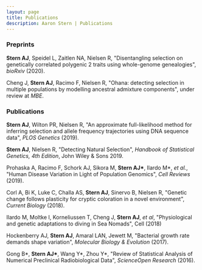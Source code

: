 ```yaml
---
layout: page
title: Publications 
description: Aaron Stern | Publications 
---
```


### Preprints

<b>Stern AJ</b>, Speidel L, Zaitlen NA, Nielsen R, "Disentangling selection on genetically correlated polygenic
2 traits using whole-genome genealogies", *bioRxiv* (2020).

Cheng J, <b>Stern AJ</b>, Racimo F, Nielsen R, "Ohana: detecting selection in multiple populations by
modelling ancestral admixture components", under review at *MBE*.

### Publications

<b>Stern AJ</b>, Wilton PR, Nielsen R, "An approximate full-likelihood method for inferring selection and allele frequency trajectories using DNA sequence data", *PLOS Genetics* (2019).

<b>Stern AJ</b>, Nielsen R, "Detecting Natural Selection", *Handbook of Statistical Genetics, 4th Edition*,  John Wiley & Sons 2019.

Prohaska A, Racimo F, Schork AJ, Sikora M, <b>Stern AJ\*</b>, Ilardo M\*, *et al.*, "Human Disease Variation in Light of Population Genomics",  *Cell Reviews* (2019).

Corl A, Bi K, Luke C, Challa AS, <b>Stern AJ</b>, Sinervo B, Nielsen R, "Genetic change follows plasticity for cryptic coloration in a novel environment", *Current Biology* (2018).

Ilardo M, Moltke I, Korneliussen T, Cheng J, <b>Stern AJ</b>, *et al*, "Physiological and genetic adaptations to diving in Sea Nomads", Cell (2018)
 
Hockenberry AJ, <b>Stern AJ</b>, Amaral LAN, Jewett M, "Bacterial growth rate demands shape variation", *Molecular Biology & Evolution* (2017).

Gong B\*, <b>Stern AJ\*</b>, Wang Y\*, Zhou Y\*, "Review of Statistical Analysis of Numerical Preclinical Radiobiological Data", *ScienceOpen Research* (2016).
